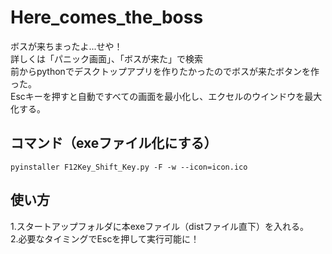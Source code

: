 # Here_comes_the_boss
ボスが来ちまったよ...せや！  
詳しくは「パニック画面」、「ボスが来た」で検索  
前からpythonでデスクトップアプリを作りたかったのでボスが来たボタンを作った。  
Escキーを押すと自動ですべての画面を最小化し、エクセルのウインドウを最大化する。
## コマンド（exeファイル化にする）
```
pyinstaller F12Key_Shift_Key.py -F -w --icon=icon.ico
```
## 使い方
1.スタートアップフォルダに本exeファイル（distファイル直下）を入れる。  
2.必要なタイミングでEscを押して実行可能に！  


